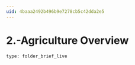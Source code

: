 ```yaml
---
uid: 4baaa2492b496b9e7278cb5c42dda2e5
---
```


# 2.-Agriculture Overview
 
```ccard
type: folder_brief_live
```
 
